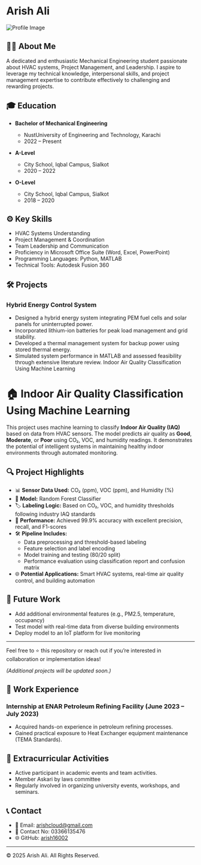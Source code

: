 # Arish Ali

![Profile Image](https://i.postimg.cc/Kvcxhddy/473398482-985873086931279-8497364044295030431-n.jpg)

## 👨‍🎓 About Me
A dedicated and enthusiastic Mechanical Engineering student passionate about HVAC systems, Project Management, and Leadership. I aspire to leverage my technical knowledge, interpersonal skills, and project management expertise to contribute effectively to challenging and rewarding projects.

## 🎓 Education
- **Bachelor of Mechanical Engineering**
  - NustUniversity of Engineering and Technology, Karachi
  - 2022 – Present

- **A-Level**
  - City School, Iqbal Campus, Sialkot
  - 2020 – 2022

- **O-Level**
  - City School, Iqbal Campus, Sialkot
  - 2018 – 2020

## ⚙️ Key Skills
- HVAC Systems Understanding
- Project Management & Coordination
- Team Leadership and Communication
- Proficiency in Microsoft Office Suite (Word, Excel, PowerPoint)
- Programming Languages: Python, MATLAB
- Technical Tools: Autodesk Fusion 360

## 🛠️ Projects
### Hybrid Energy Control System
- Designed a hybrid energy system integrating PEM fuel cells and solar panels for uninterrupted power.
- Incorporated lithium-ion batteries for peak load management and grid stability.
- Developed a thermal management system for backup power using stored thermal energy.
- Simulated system performance in MATLAB and assessed feasibility through extensive literature review.
  Indoor Air Quality Classification Using Machine Learning

# 🏠 Indoor Air Quality Classification Using Machine Learning

This project uses machine learning to classify **Indoor Air Quality (IAQ)** based on data from HVAC sensors. The model predicts air quality as **Good**, **Moderate**, or **Poor** using CO₂, VOC, and humidity readings. It demonstrates the potential of intelligent systems in maintaining healthy indoor environments through automated monitoring.

## 🔍 Project Highlights

- 📊 **Sensor Data Used:** CO₂ (ppm), VOC (ppm), and Humidity (%)
- 🧠 **Model:** Random Forest Classifier
- 🏷️ **Labeling Logic:** Based on CO₂, VOC, and humidity thresholds following industry IAQ standards
- 🧪 **Performance:** Achieved 99.9% accuracy with excellent precision, recall, and F1-scores
- 🛠️ **Pipeline Includes:**
  - Data preprocessing and threshold-based labeling
  - Feature selection and label encoding
  - Model training and testing (80/20 split)
  - Performance evaluation using classification report and confusion matrix
- 🌐 **Potential Applications:** Smart HVAC systems, real-time air quality control, and building automation

## 🚀 Future Work

- Add additional environmental features (e.g., PM2.5, temperature, occupancy)
- Test model with real-time data from diverse building environments
- Deploy model to an IoT platform for live monitoring

---

Feel free to ⭐️ this repository or reach out if you’re interested in collaboration or implementation ideas!


*(Additional projects will be updated soon.)*

## 💼 Work Experience
### Internship at ENAR Petroleum Refining Facility (June 2023 – July 2023)
- Acquired hands-on experience in petroleum refining processes.
- Gained practical exposure to Heat Exchanger equipment maintenance (TEMA Standards).

## 🥇 Extracurricular Activities
- Active participant in academic events and team activities.
- Member Askari by laws committee
- Regularly involved in organizing university events, workshops, and seminars.

## 📞 Contact
- 📧 Email: [arishcloud@gmail.com](mailto:arishcloud@gmail.com)
- 📱 Contact No: 03366135476
- 🌐 GitHub: [arish16002](https://github.com/arish16002)

---

© 2025 Arish Ali. All Rights Reserved.
